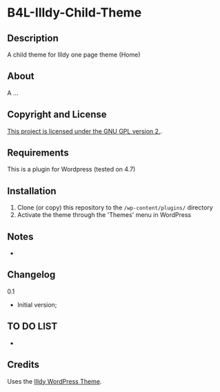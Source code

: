 # B4L-Illdy-Child-Theme

## Description
A child theme for Illdy one page theme (Home)

## About
A ...

## Copyright and License
[This project is licensed under the GNU GPL version 2.](http://www.gnu.org/licenses/old-licenses/gpl-2.0.html).


## Requirements
This is a plugin for Wordpress (tested on 4.7)


## Installation

1. Clone (or copy) this repository to the `/wp-content/plugins/` directory
1. Activate the theme through the 'Themes' menu in WordPress




## Notes

* 

## Changelog


0.1
* Initial version;




## TO DO LIST
* 

## Credits

Uses the [Illdy WordPress Theme](http:/------/).
